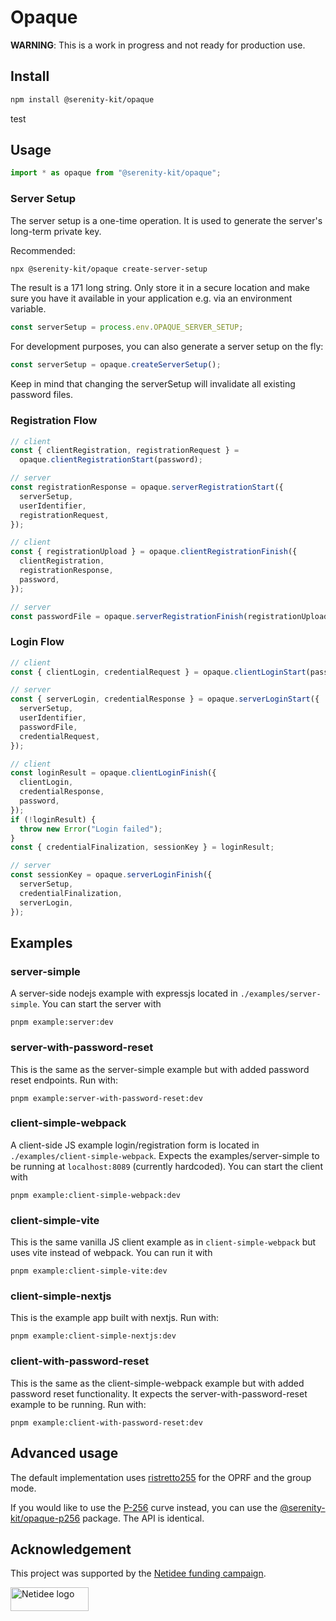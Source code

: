 # Opaque

**WARNING**: This is a work in progress and not ready for production use.

## Install

```sh
npm install @serenity-kit/opaque
```

test

## Usage

```ts
import * as opaque from "@serenity-kit/opaque";
```

### Server Setup

The server setup is a one-time operation. It is used to generate the server's long-term private key.

Recommended:

```bash
npx @serenity-kit/opaque create-server-setup
```

The result is a 171 long string. Only store it in a secure location and make sure you have it available in your application e.g. via an environment variable.

```ts
const serverSetup = process.env.OPAQUE_SERVER_SETUP;
```

For development purposes, you can also generate a server setup on the fly:

```ts
const serverSetup = opaque.createServerSetup();
```

Keep in mind that changing the serverSetup will invalidate all existing password files.

### Registration Flow

```ts
// client
const { clientRegistration, registrationRequest } =
  opaque.clientRegistrationStart(password);
```

```ts
// server
const registrationResponse = opaque.serverRegistrationStart({
  serverSetup,
  userIdentifier,
  registrationRequest,
});
```

```ts
// client
const { registrationUpload } = opaque.clientRegistrationFinish({
  clientRegistration,
  registrationResponse,
  password,
});
```

```ts
// server
const passwordFile = opaque.serverRegistrationFinish(registrationUpload);
```

### Login Flow

```ts
// client
const { clientLogin, credentialRequest } = opaque.clientLoginStart(password);
```

```ts
// server
const { serverLogin, credentialResponse } = opaque.serverLoginStart({
  serverSetup,
  userIdentifier,
  passwordFile,
  credentialRequest,
});
```

```ts
// client
const loginResult = opaque.clientLoginFinish({
  clientLogin,
  credentialResponse,
  password,
});
if (!loginResult) {
  throw new Error("Login failed");
}
const { credentialFinalization, sessionKey } = loginResult;
```

```ts
// server
const sessionKey = opaque.serverLoginFinish({
  serverSetup,
  credentialFinalization,
  serverLogin,
});
```

## Examples

### server-simple

A server-side nodejs example with expressjs located in `./examples/server-simple`.
You can start the server with

```
pnpm example:server:dev
```

### server-with-password-reset

This is the same as the server-simple example but with added password reset endpoints.
Run with:

```
pnpm example:server-with-password-reset:dev
```

### client-simple-webpack

A client-side JS example login/registration form is located in `./examples/client-simple-webpack`.
Expects the examples/server-simple to be running at `localhost:8089` (currently hardcoded).
You can start the client with

```
pnpm example:client-simple-webpack:dev
```

### client-simple-vite

This is the same vanilla JS client example as in `client-simple-webpack` but uses vite instead of webpack.
You can run it with

```
pnpm example:client-simple-vite:dev
```

### client-simple-nextjs

This is the example app built with nextjs. Run with:

```
pnpm example:client-simple-nextjs:dev
```

### client-with-password-reset

This is the same as the client-simple-webpack example but with added password reset functionality.
It expects the server-with-password-reset example to be running.
Run with:

```
pnpm example:client-with-password-reset:dev
```

## Advanced usage

The default implementation uses [ristretto255](https://ristretto.group/) for the OPRF and the group mode.

If you would like to use the [P-256](https://docs.rs/p256/latest/p256/) curve instead, you can use the [@serenity-kit/opaque-p256](https://www.npmjs.com/package/@serenity-kit/opaque) package. The API is identical.

## Acknowledgement

This project was supported by the [Netidee funding campaign](https://www.netidee.at/).

<img
  src="https://user-images.githubusercontent.com/223045/225402556-e9f571f3-79fa-4bca-b017-af57d6afe744.jpg"
  alt="Netidee logo"
  width="125"
  height="38"
/>
